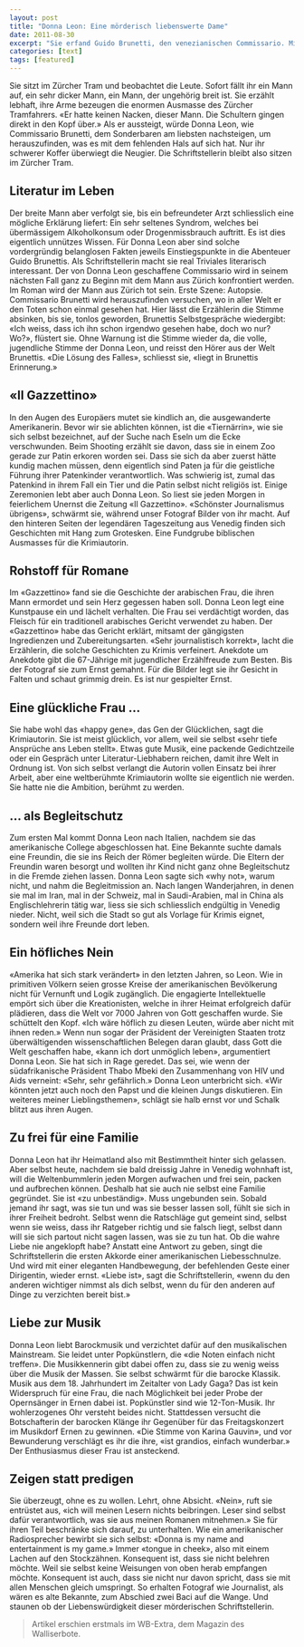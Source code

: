 ```yaml
---
layout: post
title: "Donna Leon: Eine mörderisch liebenswerte Dame"
date: 2011-08-30
excerpt: "Sie erfand Guido Brunetti, den venezianischen Commissario. Mittlerweile hat er achtzehn Fälle gelöst und sie ist weltberühmt. Eine Begegnung mit Donna Leon."
categories: [text]
tags: [featured]
---
```



Sie sitzt im Zürcher Tram und beobachtet die Leute. Sofort fällt ihr ein Mann auf, ein sehr dicker Mann, ein Mann, der ungehörig breit ist. Sie erzählt lebhaft, ihre Arme bezeugen die enormen Ausmasse des Zürcher Tramfahrers. «Er hatte keinen Nacken, dieser Mann. Die Schultern gingen direkt in den Kopf über.» Als er aussteigt, würde Donna Leon, wie Commissario Brunetti, dem Sonderbaren am liebsten nachsteigen, um herauszufinden, was es mit dem fehlenden Hals auf sich hat. Nur ihr schwerer Koffer überwiegt die Neugier. Die Schriftstellerin bleibt also sitzen im Zürcher Tram.

## Literatur im Leben

Der breite Mann aber verfolgt sie, bis ein befreundeter Arzt schliesslich eine mögliche Erklärung liefert: Ein sehr seltenes Syndrom, welches bei übermässigem Alkoholkonsum oder Drogenmissbrauch auftritt. Es ist dies eigentlich unnützes Wissen. Für Donna Leon aber sind solche vordergründig belanglosen Fakten jeweils Einstiegspunkte in die Abenteuer Guido Brunettis. Als Schriftstellerin macht sie real Triviales literarisch interessant. Der von Donna Leon geschaffene Commissario wird in seinem nächsten Fall ganz zu Beginn mit dem Mann aus Zürich konfrontiert werden. Im Roman wird der Mann aus Zürich tot sein. Erste Szene: Autopsie. Commissario Brunetti wird herauszufinden versuchen, wo in aller Welt er den Toten schon einmal gesehen hat. Hier lässt die Erzählerin die Stimme absinken, bis sie, tonlos geworden, Brunettis Selbstgespräche wiedergibt: «Ich weiss, dass ich ihn schon irgendwo gesehen habe, doch wo nur? Wo?», flüstert sie. Ohne Warnung ist die Stimme wieder da, die volle, jugendliche Stimme der Donna Leon, und reisst den Hörer aus der Welt Brunettis. «Die Lösung des Falles», schliesst sie, «liegt in Brunettis Erinnerung.»

## «Il Gazzettino»

In den Augen des Europäers mutet sie kindlich an, die ausgewanderte Amerikanerin. Bevor wir sie ablichten können, ist die «Tiernärrin», wie sie sich selbst bezeichnet, auf der Suche nach Eseln um die Ecke verschwunden. Beim Shooting erzählt sie davon, dass sie in einem Zoo gerade zur Patin erkoren worden sei. Dass sie sich da aber zuerst hätte kundig machen müssen, denn eigentlich sind Paten ja für die geistliche Führung ihrer Patenkinder verantwortlich. Was schwierig ist, zumal das Patenkind in ihrem Fall ein Tier und die Patin selbst nicht religiös ist. Einige Zeremonien lebt aber auch Donna Leon. So liest sie jeden Morgen in feierlichem Unernst die Zeitung «Il Gazzettino». «Schönster Journalismus übrigens», schwärmt sie, während unser Fotograf Bilder von ihr macht. Auf den hinteren Seiten der legendären Tageszeitung aus Venedig finden sich Geschichten mit Hang zum Grotesken. Eine Fundgrube biblischen Ausmasses für die Krimiautorin.

## Rohstoff für Romane

Im «Gazzettino» fand sie die Geschichte der arabischen Frau, die ihren Mann ermordet und sein Herz gegessen haben soll. Donna Leon legt eine Kunstpause ein und lächelt verhalten. Die Frau sei verdächtigt worden, das Fleisch für ein traditionell arabisches Gericht verwendet zu haben. Der «Gazzettino» habe das Gericht erklärt, mitsamt der gängigsten Ingredienzen und Zubereitungsarten. «Sehr journalistisch korrekt», lacht die Erzählerin, die solche Geschichten zu Krimis verfeinert. Anekdote um Anekdote gibt die 67-Jährige mit jugendlicher Erzählfreude zum Besten. Bis der Fotograf sie zum Ernst gemahnt. Für die Bilder legt sie ihr Gesicht in Falten und schaut grimmig drein. Es ist nur gespielter Ernst.

## Eine glückliche Frau ...

Sie habe wohl das «happy gene», das Gen der Glücklichen, sagt die Krimiautorin. Sie ist meist glücklich, vor allem, weil sie selbst «sehr tiefe Ansprüche ans Leben stellt». Etwas gute Musik, eine packende Gedichtzeile oder ein Gespräch unter Literatur-Liebhabern reichen, damit ihre Welt in Ordnung ist. Von sich selbst verlangt die Autorin vollen Einsatz bei ihrer Arbeit, aber eine weltberühmte Krimiautorin wollte sie eigentlich nie werden. Sie hatte nie die Ambition, berühmt zu werden.

## ... als Begleitschutz

Zum ersten Mal kommt Donna Leon nach Italien, nachdem sie das amerikanische College abgeschlossen hat. Eine Bekannte suchte damals eine Freundin, die sie ins Reich der Römer begleiten würde. Die Eltern der Freundin waren besorgt und wollten ihr Kind nicht ganz ohne Begleitschutz in die Fremde ziehen lassen. Donna Leon sagte sich «why not», warum nicht, und nahm die Begleitmission an. Nach langen Wanderjahren, in denen sie mal im Iran, mal in der Schweiz, mal in Saudi-Arabien, mal in China als Englischlehrerin tätig war, liess sie sich schliesslich endgültig in Venedig nieder. Nicht, weil sich die Stadt so gut als Vorlage für Krimis eignet, sondern weil ihre Freunde dort leben.

## Ein höfliches Nein

«Amerika hat sich stark verändert» in den letzten Jahren, so Leon. Wie in primitiven Völkern seien grosse Kreise der amerikanischen Bevölkerung nicht für Vernunft und Logik zugänglich. Die engagierte Intellektuelle empört sich über die Kreationisten, welche in ihrer Heimat erfolgreich dafür plädieren, dass die Welt vor 7000 Jahren von Gott geschaffen wurde. Sie schüttelt den Kopf. «Ich wäre höflich zu diesen Leuten, würde aber nicht mit ihnen reden.» Wenn nun sogar der Präsident der Vereinigten Staaten trotz überwältigenden wissenschaftlichen Belegen daran glaubt, dass Gott die Welt geschaffen habe, «kann ich dort unmöglich leben», argumentiert Donna Leon. Sie hat sich in Rage geredet. Das sei, wie wenn der südafrikanische Präsident Thabo Mbeki den Zusammenhang von HIV und Aids verneint: «Sehr, sehr gefährlich.» Donna Leon unterbricht sich. «Wir könnten jetzt auch noch den Papst und die kleinen Jungs diskutieren. Ein weiteres meiner Lieblingsthemen», schlägt sie halb ernst vor und Schalk blitzt aus ihren Augen.

## Zu frei für eine Familie

Donna Leon hat ihr Heimatland also mit Bestimmtheit hinter sich gelassen. Aber selbst heute, nachdem sie bald dreissig Jahre in Venedig wohnhaft ist, will die Weltenbummlerin jeden Morgen aufwachen und frei sein, packen und aufbrechen können. Deshalb hat sie auch nie selbst eine Familie gegründet. Sie ist «zu unbeständig». Muss ungebunden sein. Sobald jemand ihr sagt, was sie tun und was sie besser lassen soll, fühlt sie sich in ihrer Freiheit bedroht. Selbst wenn die Ratschläge gut gemeint sind, selbst wenn sie weiss, dass ihr Ratgeber richtig und sie falsch liegt, selbst dann will sie sich partout nicht sagen lassen, was sie zu tun hat. Ob die wahre Liebe nie angeklopft habe? Anstatt eine Antwort zu geben, singt die Schriftstellerin die ersten Akkorde einer amerikanischen Liebesschnulze. Und wird mit einer eleganten Handbewegung, der befehlenden Geste einer Dirigentin, wieder ernst. «Liebe ist», sagt die Schriftstellerin, «wenn du den anderen wichtiger nimmst als dich selbst, wenn du für den anderen auf Dinge zu verzichten bereit bist.»

## Liebe zur Musik

Donna Leon liebt Barockmusik und verzichtet dafür auf den musikalischen Mainstream. Sie leidet unter Popkünstlern, die «die Noten einfach nicht treffen». Die Musikkennerin gibt dabei offen zu, dass sie zu wenig weiss über die Musik der Massen. Sie selbst schwärmt für die barocke Klassik. Musik aus dem 18. Jahrhundert im Zeitalter von Lady Gaga? Das ist kein Widerspruch für eine Frau, die nach Möglichkeit bei jeder Probe der Opernsänger in Ernen dabei ist. Popkünstler sind wie 12-Ton-Musik. Ihr wohlerzogenes Ohr versteht beides nicht. Stattdessen versucht die Botschafterin der barocken Klänge ihr Gegenüber für das Freitagskonzert im Musikdorf Ernen zu gewinnen. «Die Stimme von Karina Gauvin», und vor Bewunderung verschlägt es ihr die ihre, «ist grandios, einfach wunderbar.» Der Enthusiasmus dieser Frau ist ansteckend.

## Zeigen statt predigen

Sie überzeugt, ohne es zu wollen. Lehrt, ohne Absicht. «Nein», ruft sie entrüstet aus, «ich will meinen Lesern nichts beibringen. Leser sind selbst dafür verantwortlich, was sie aus meinen Romanen mitnehmen.» Sie für ihren Teil beschränke sich darauf, zu unterhalten. Wie ein amerikanischer Radiosprecher bewirbt sie sich selbst: «Donna is my name and entertainment is my game.» Immer «tongue in cheek», also mit einem Lachen auf den Stockzähnen. Konsequent ist, dass sie nicht belehren möchte. Weil sie selbst keine Weisungen von oben herab empfangen möchte. Konsequent ist auch, dass sie nicht nur davon spricht, dass sie mit allen Menschen gleich umspringt. So erhalten Fotograf wie Journalist, als wären es alte Bekannte, zum Abschied zwei Baci auf die Wange. Und staunen ob der Liebenswürdigkeit dieser mörderischen Schriftstellerin.

> Artikel erschien erstmals im WB-Extra, dem Magazin des Walliserbote.